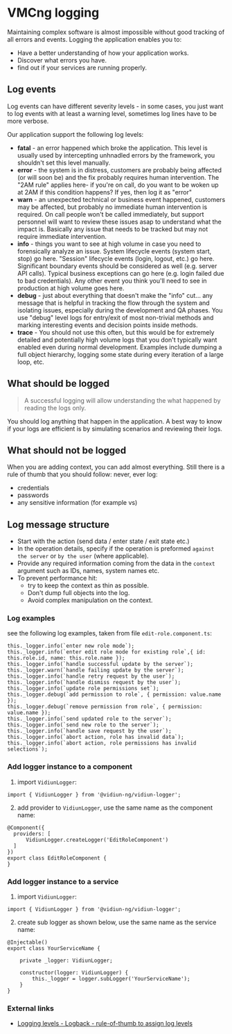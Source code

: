 # VMCng logging

Maintaining complex software is almost impossible without good tracking of all errors and events. Logging the application enables you to:
- Have a better understanding of how your application works.
- Discover what errors you have.
- find out if your services are running properly.

## Log events
Log events can have different severity levels - in some cases, you just want to log events with at least a warning level, sometimes log lines have to be more verbose.

Our application support the following log levels:
- **fatal** - an error happened which broke the application. This level is usually used by intercepting unhnadled errors by the framework, you shouldn't set this level manually.
- **error** - the system is in distress, customers are probably being affected (or will soon be) and the fix probably requires human intervention. The "2AM rule" applies here- if you're on call, do you want to be woken up at 2AM if this condition happens? If yes, then log it as "error"
- **warn** - an unexpected technical or business event happened, customers may be affected, but probably no immediate human intervention is required. On call people won't be called immediately, but support personnel will want to review these issues asap to understand what the impact is. Basically any issue that needs to be tracked but may not require immediate intervention.
- **info** - things you want to see at high volume in case you need to forensically analyze an issue. System lifecycle events (system start, stop) go here. "Session" lifecycle events (login, logout, etc.) go here. Significant boundary events should be considered as well (e.g. server API calls). Typical business exceptions can go here (e.g. login failed due to bad credentials). Any other event you think you'll need to see in production at high volume goes here.
- **debug** - just about everything that doesn't make the "info" cut... any message that is helpful in tracking the flow through the system and isolating issues, especially during the development and QA phases. You use "debug" level logs for entry/exit of most non-trivial methods and marking interesting events and decision points inside methods.
- **trace** - You should not use this often, but this would be for extremely detailed and potentially high volume logs that you don't typically want enabled even during normal development. Examples include dumping a full object hierarchy, logging some state during every iteration of a large loop, etc.

## What should be logged
> A successful logging will allow understanding the what happened by reading the logs only.

You should log anything that happen in the application. A best way to know if your logs are efficient is by simulating scenarios and reviewing their logs.

## What should not be logged
When you are adding context, you can add almost everything. Still there is a rule of thumb that you should follow: never, ever log:
 - credentials
 - passwords
 - any sensitive information (for example vs)

## Log message structure
- Start with the action (send data / enter state / exit state etc.)
- In the operation details, specify if the operation is preformed `against the server` or `by the user` (where applicable).
- Provide any required information coming from the data in the `context` argument such as IDs, names, system names etc.
- To prevent performance hit:
  - try to keep the context as thin as possible.
  - Don't dump full objects into the log.
  - Avoid complex manipulation on the context.

### Log examples
see the following log examples, taken from file `edit-role.component.ts`:
```
this._logger.info(`enter new role mode`);
this._logger.info(`enter edit role mode for existing role`,{ id: this.role.id, name: this.role.name });
this._logger.info(`handle successful update by the server`);
this._logger.warn(`handle failing update by the server`);
this._logger.info(`handle retry request by the user`);
this._logger.info(`handle dismiss request by the user`);
this._logger.info(`update role permissions set`);
this._logger.debug(`add permission to role`, { permission: value.name });
this._logger.debug(`remove permission from role`, { permission: value.name });
this._logger.info(`send updated role to the server`);
this._logger.info(`send new role to the server`);
this._logger.info(`handle save request by the user`);
this._logger.info(`abort action, role has invalid data`);
this._logger.info(`abort action, role permissions has invalid selections`);
```

### Add logger instance to a component
1. import `VidiunLogger`:
```
import { VidiunLogger } from '@vidiun-ng/vidiun-logger';
```

2. add provider to `VidiunLogger`, use the same name as the component name:
```
@Component({
  providers: [
      VidiunLogger.createLogger('EditRoleComponent')
  ]
})
export class EditRoleComponent {
}
```


### Add logger instance to a service
1. import `VidiunLogger`:
```
import { VidiunLogger } from '@vidiun-ng/vidiun-logger';
```

2. create sub logger as shown below, use the same name as the service name:
```
@Injectable()
export class YourServiceName {

    private _logger: VidiunLogger;

    constructor(logger: VidiunLogger) {
        this._logger = logger.subLogger('YourServiceName');
    }
}
```


### External links
- [Logging levels - Logback - rule-of-thumb to assign log levels](https://stackoverflow.com/questions/7839565/logging-levels-logback-rule-of-thumb-to-assign-log-levels)